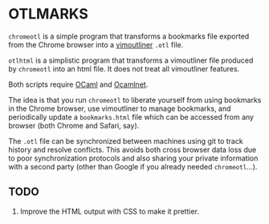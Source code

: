 OTLMARKS
========

`chromeotl` is a simple program that transforms a bookmarks file exported 
from the Chrome browser into a
[vimoutliner](https://github.com/vimoutliner/vimoutliner) `.otl` file.

`otlhtml` is a simplistic program that transforms a vimoutliner file 
produced by `chromeotl` into an html file. It does not treat all vimoutliner 
features.

Both scripts require [OCaml](http://ocaml.org) and
[Ocamlnet](http://projects.camlcity.org/projects/ocamlnet.html).

The idea is that you run `chromeotl` to liberate yourself from using 
bookmarks in the Chrome browser, use vimoutliner to manage bookmarks, and 
periodically update a `bookmarks.html` file which can be accessed from any 
browser (both Chrome and Safari, say).

The `.otl` file can be synchronized between machines using git to track 
history and resolve conflicts. This avoids both cross browser data loss due 
to poor synchronization protocols and also sharing your private information 
with a second party (other than Google if you already needed 
`chromeotl`...).

TODO
----
1. Improve the HTML output with CSS to make it prettier.

